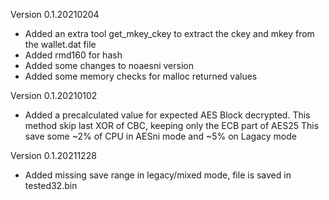 Version 0.1.20210204
- Added an extra tool get_mkey_ckey to extract the ckey and mkey from the wallet.dat file
- Added rmd160 for hash 
- Added some changes to noaesni version
- Added some memory checks for malloc returned values

Version 0.1.20210102
- Added a precalculated value for expected AES Block decrypted.
  This method skip last XOR of CBC, keeping only the ECB part of AES25
  This save some ~2% of CPU in AESni mode  and ~5% on Lagacy mode

Version 0.1.20211228
- Added missing save range in legacy/mixed mode, file is saved in tested32.bin
